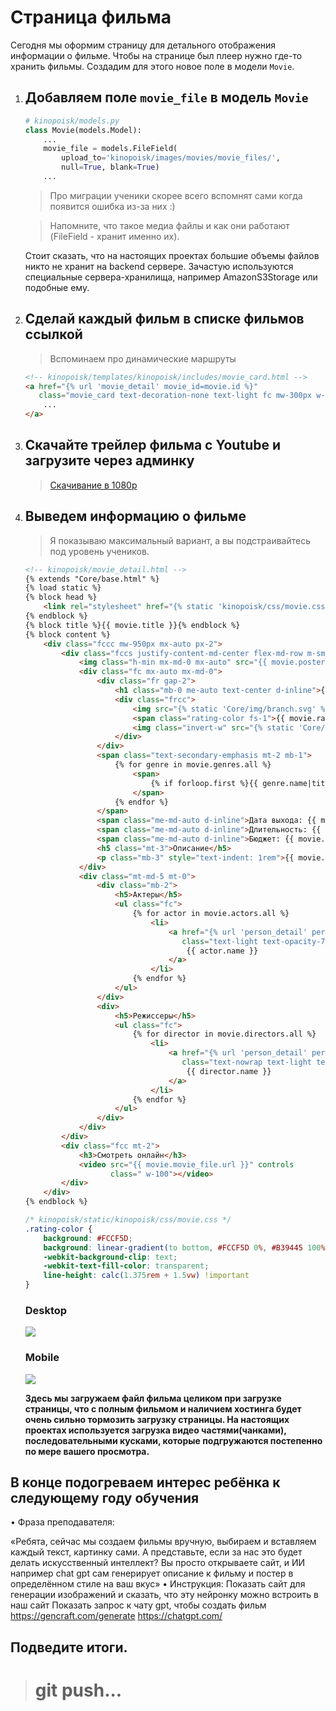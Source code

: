 # Страница фильма

Сегодня мы оформим страницу для детального отображения информации о фильме.
Чтобы на странице был плеер нужно где-то хранить фильмы. 
Создадим для этого новое поле в модели `Movie`. 

1. ## Добавляем поле `movie_file` в модель `Movie`
    ```python
    # kinopoisk/models.py
    class Movie(models.Model):
        ...
        movie_file = models.FileField(
            upload_to='kinopoisk/images/movies/movie_files/',
            null=True, blank=True)
        ...
    ```
    > Про миграции ученики скорее всего вспомнят сами когда появится ошибка из-за них :)
    
    > Напомните, что такое медиа файлы и как они работают (FileField - хранит именно их).

    Стоит сказать, что на настоящих проектах большие объемы файлов никто
    не хранит на backend сервере. Зачастую используются специальные 
    сервера-хранилища, например AmazonS3Storage или подобные ему.
    
2. ## Сделай каждый фильм в списке фильмов ссылкой
    > Вспоминаем про динамические маршруты
    ```html
    <!-- kinopoisk/templates/kinopoisk/includes/movie_card.html -->
    <a href="{% url 'movie_detail' movie_id=movie.id %}"
       class="movie_card text-decoration-none text-light fc mw-300px w-100 hover-scale-2">
        ...
    </a>
    ```

3. ## Скачайте трейлер фильма с Youtube и загрузите через админку
   > [Скачивание в 1080p](https://y2down.cc/en/)

4. ## Выведем информацию о фильме
    > Я показываю максимальный вариант, а вы подстраивайтесь под уровень учеников.
    ```html
    <!-- kinopoisk/movie_detail.html -->
    {% extends "Core/base.html" %}
    {% load static %}
    {% block head %}
        <link rel="stylesheet" href="{% static 'kinopoisk/css/movie.css' %}">
    {% endblock %}
    {% block title %}{{ movie.title }}{% endblock %}
    {% block content %}
        <div class="fccc mw-950px mx-auto px-2">
            <div class="fccs justify-content-md-center flex-md-row m-sm-0 gap-3 mx-auto">
                <img class="h-min mx-md-0 mx-auto" src="{{ movie.poster.url }}" alt="">
                <div class="fc mx-auto mx-md-0">
                    <div class="fr gap-2">
                        <h1 class="mb-0 me-auto text-center d-inline">{{ movie.title }}</h1>
                        <div class="frcc">
                            <img src="{% static 'Core/img/branch.svg' %}" alt="">
                            <span class="rating-color fs-1">{{ movie.rating }}</span>
                            <img class="invert-w" src="{% static 'Core/img/branch.svg' %}" alt="">
                        </div>
                    </div>
                    <span class="text-secondary-emphasis mt-2 mb-1">
                        {% for genre in movie.genres.all %}
                            <span>
                                {% if forloop.first %}{{ genre.name|title }}{% else %}{{ genre.name }}{% endif %}{% if not forloop.last %},{% endif %}
                            </span>
                        {% endfor %}
                    </span>
                    <span class="me-md-auto d-inline">Дата выхода: {{ movie.release_date }}</span>
                    <span class="me-md-auto d-inline">Длительность: {{ movie.duration }} мин.</span>
                    <span class="me-md-auto d-inline">Бюджет: {{ movie.budget }}$</span>
                    <h5 class="mt-3">Описание</h5>
                    <p class="mb-3" style="text-indent: 1rem">{{ movie.description }}</p>
                </div>
                <div class="mt-md-5 mt-0">
                    <div class="mb-2">
                        <h5>Актеры</h5>
                        <ul class="fc">
                            {% for actor in movie.actors.all %}
                                <li>
                                    <a href="{% url 'person_detail' person_id=actor.id %}"
                                       class="text-light text-opacity-75 text-nowrap">
                                        {{ actor.name }}
                                    </a>
                                </li>
                            {% endfor %}
                        </ul>
                    </div>
                    <div>
                        <h5>Режиссеры</h5>
                        <ul class="fc">
                            {% for director in movie.directors.all %}
                                <li>
                                    <a href="{% url 'person_detail' person_id=director.id %}"
                                       class="text-nowrap text-light text-opacity-75">
                                        {{ director.name }}
                                    </a>
                                </li>
                            {% endfor %}
                        </ul>
                    </div>
                </div>
            </div>
            <div class="fcc mt-2">
                <h3>Смотреть онлайн</h3>
                <video src="{{ movie.movie_file.url }}" controls
                       class=" w-100"></video>
            </div>
        </div>
    {% endblock %}
    ```
    ```css
    /* kinopoisk/static/kinopoisk/css/movie.css */
    .rating-color {
        background: #FCCF5D;
        background: linear-gradient(to bottom, #FCCF5D 0%, #B39445 100%);
        -webkit-background-clip: text;
        -webkit-text-fill-color: transparent;
        line-height: calc(1.375rem + 1.5vw) !important
    }
    ```
    ### Desktop
    ![](imgs/img.png)
    ### Mobile
    ![](imgs/img_1.png)
    
    **Здесь мы загружаем файл фильма целиком при загрузке 
    страницы, что с полным фильмом и наличием хостинга будет очень 
    сильно тормозить загрузку страницы. На настоящих проектах используется 
    загрузка видео частями(чанками), последовательными кусками, которые подгружаются 
    постепенно по мере вашего просмотра.**

## В конце подогреваем интерес ребёнка к следующему году обучения
•	Фраза преподавателя:

«Ребята, сейчас мы создаем фильмы вручную, выбираем и вставляем каждый текст, картинку сами. А представьте, если за нас это будет делать искусственный интеллект? Вы просто открываете сайт, и ИИ например chat gpt сам генерирует описание к фильму и постер в определённом стиле на ваш вкус»
•	Инструкция:
Показать сайт для генерации изображений и сказать, что эту нейронку можно встроить в наш сайт
Показать запрос к чату gpt, чтобы создать фильм
https://gencraft.com/generate
https://chatgpt.com/


## Подведите итоги.
># git push...

